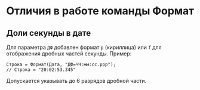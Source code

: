 # Отличия в работе команды Формат

## Доли секунды в дате

Для параметра `ДФ` добавлен формат `р` (кириллица) или `f` для отображения дробных частей секунды.
Пример:
```bsl
Строка = Формат(Дата, "ДФ=ЧЧ:мм:сс.ррр");
// Строка = "20:02:53.345"
```
Допускается указывать до 6 разрядов дробной части.
